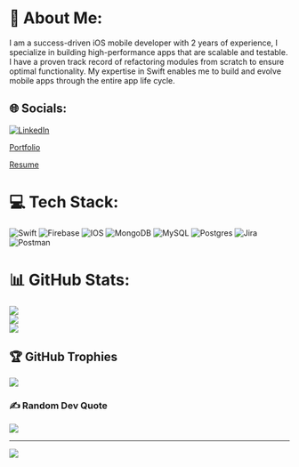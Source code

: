 # 💫 About Me:
I am a success-driven iOS mobile developer with 2 years of experience, I specialize in building high-performance apps that are scalable and testable. I have a proven track record of refactoring modules from scratch to ensure optimal functionality. My expertise in Swift enables me to build and evolve mobile apps through the entire app life cycle.


## 🌐 Socials:
[![LinkedIn](https://img.shields.io/badge/LinkedIn-%230077B5.svg?logo=linkedin&logoColor=white)](https://linkedin.com/in/javier-canto)

[Portfolio]([https://github.com/JavierCantoH](https://www.javier-canto.com))

[Resume]([https://github.com/JavierCantoH](https://docs.google.com/document/d/13-bcziJpy_T9BimkR1ndw_-YjpKJBi2I/edit?usp=share_link&ouid=114607217329918448808&rtpof=true&sd=true))


# 💻 Tech Stack:
![Swift](https://img.shields.io/badge/swift-F54A2A?style=plastic&logo=swift&logoColor=white) ![Firebase](https://img.shields.io/badge/firebase-%23039BE5.svg?style=plastic&logo=firebase) ![IOS](https://img.shields.io/badge/IOS-%2320232a.svg?style=plastic&logo=apple&logoColor=white) ![MongoDB](https://img.shields.io/badge/MongoDB-%234ea94b.svg?style=plastic&logo=mongodb&logoColor=white) ![MySQL](https://img.shields.io/badge/mysql-%2300f.svg?style=plastic&logo=mysql&logoColor=white) ![Postgres](https://img.shields.io/badge/postgres-%23316192.svg?style=plastic&logo=postgresql&logoColor=white) ![Jira](https://img.shields.io/badge/jira-%230A0FFF.svg?style=plastic&logo=jira&logoColor=white) ![Postman](https://img.shields.io/badge/Postman-FF6C37?style=plastic&logo=postman&logoColor=white)
# 📊 GitHub Stats:
![](https://github-readme-stats.vercel.app/api?username=JavierCantoH&theme=tokyonight&hide_border=true&include_all_commits=true&count_private=true)<br/>
![](https://github-readme-streak-stats.herokuapp.com/?user=JavierCantoH&theme=tokyonight&hide_border=true)<br/>
![](https://github-readme-stats.vercel.app/api/top-langs/?username=JavierCantoH&theme=tokyonight&hide_border=true&include_all_commits=true&count_private=true&layout=compact)

## 🏆 GitHub Trophies
![](https://github-profile-trophy.vercel.app/?username=JavierCantoH&theme=radical&no-frame=true&no-bg=false&margin-w=4)

### ✍️ Random Dev Quote
![](https://quotes-github-readme.vercel.app/api?type=horizontal&theme=radical)

---
[![](https://visitcount.itsvg.in/api?id=JavierCantoH&icon=0&color=0)](https://visitcount.itsvg.in)

<!-- Proudly created with GPRM ( https://gprm.itsvg.in ) -->
